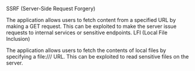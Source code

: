 SSRF (Server-Side Request Forgery)

The application allows users to fetch content from a specified URL by making a GET request. This can be exploited to make the server issue requests to internal services or sensitive endpoints.
LFI (Local File Inclusion)

The application allows users to fetch the contents of local files by specifying a file:/// URL. This can be exploited to read sensitive files on the server.
